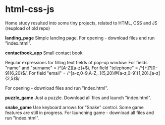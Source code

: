 # html-css-js
Home study resulted into some tiny projects, related to HTML, CSS and JS (reupload of old repo)

**landing_page**
Simple landing page.
For opening - download files and run "index.html".

**contactbook_app**
Small contact book.

Regular expressions for filling text fields of pop-up window:
For fields "name" and "surname" = /^[A-Z][a-z]+$/,
For field "telephone" = /^[+]?[0-9]{6,20}$/,
For field "email" = /^[a-z,0-9,A-Z,_]{5,20}@[a-z,0-9]{1,20}.[a-z]{2,5}$/

For opening - download files and run "index.html".

**puzzle_game**
Just a puzzle.
Download all files and launch "index.html".

**snake_game**
Use keyboard arrows for "Snake" control.
Some game features are still in progress.
For launching game - download all files and run "index.html".

